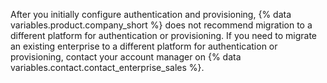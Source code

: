 After you initially configure authentication and provisioning, {% data variables.product.company_short %} does not recommend migration to a different platform for authentication or provisioning. If you need to migrate an existing enterprise to a different platform for authentication or provisioning, contact your account manager on {% data variables.contact.contact_enterprise_sales %}.

